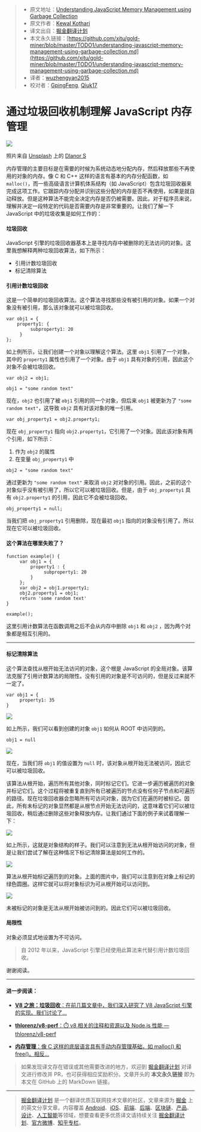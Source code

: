 > * 原文地址：[Understanding JavaScript Memory Management using Garbage Collection](https://medium.com/front-end-weekly/understanding-javascript-memory-management-using-garbage-collection-35ed4954a67f)
> * 原文作者：[Kewal Kothari](https://medium.com/@kewal.kothari)
> * 译文出自：[掘金翻译计划](https://github.com/xitu/gold-miner)
> * 本文永久链接：[https://github.com/xitu/gold-miner/blob/master/TODO1/understanding-javascript-memory-management-using-garbage-collection.md](https://github.com/xitu/gold-miner/blob/master/TODO1/understanding-javascript-memory-management-using-garbage-collection.md)
> * 译者：[wuzhengyan2015](https://github.com/wuzhengyan2015)
> * 校对者：[GpingFeng](https://github.com/GpingFeng), [Qiuk17](https://github.com/xitu/gold-miner/pull/5020)

# 通过垃圾回收机制理解 JavaScript 内存管理

![](https://cdn-images-1.medium.com/max/800/0*US4yPDoZAq8_44_H)

照片来自 [Unsplash](https://unsplash.com/?utm_source=medium&utm_medium=referral) 上的 [Dlanor S](https://unsplash.com/@dlanor_s?utm_source=medium&utm_medium=referral)

内存管理的主要目标是在需要的时候为系统动态地分配内存，然后释放那些不再使用的对象的内存。像 C 和 C++ 这样的语言有基本的内存分配函数，如 `malloc()`，而一些高级语言计算机体系结构（如 JavaScript）包含垃圾回收器来完成这项工作。它跟踪内存分配并识别这些分配的内存是否不再使用，如果是就自动释放。但是这种算法不能完全决定内存是否仍被需要。因此，对于程序员来说，理解并决定一段特定的代码是否需要内存是非常重要的。让我们了解一下 JavaScript 中的垃圾收集是如何工作的：

#### 垃圾回收

JavaScript 引擎的垃圾回收器基本上是寻找内存中被删除的无法访问的对象。这里我想解释两种垃圾回收算法，如下所示：

*   引用计数垃圾回收
*   标记清除算法

#### 引用计数垃圾回收

这是一个简单的垃圾回收算法。这个算法寻找那些没有被引用的对象。如果一个对象没有被引用，那么该对象就可以被垃圾回收。

```
var obj1 = {
    property1: {
         subproperty1: 20
     }
};
```

如上例所示，让我们创建一个对象以理解这个算法。这里 `obj1` 引用了一个对象，其中的 `property1` 属性也引用了一个对象。由于 `obj1` 具有对象的引用，因此这个对象不会被垃圾回收。

```
var obj2 = obj1;

obj1 = "some random text"
```

现在，`obj2` 也引用了被 `obj1` 引用的同一个对象，但后来 `obj1` 被更新为了 `"some random text"`，这导致 `obj2` 具有对该对象的唯一引用。

```
var obj_property1 = obj2.property1;
```

现在 `obj_property1` 指向 `obj2.property1`，它引用了一个对象。因此该对象有两个引用，如下所示：

1.  作为 `obj2` 的属性
2.  在变量 `obj_property1` 中

```
obj2 = "some random text"
```

通过更新为 `"some random text"` 来取消 `obj2` 对对象的引用。因此，之前的这个对象似乎没有被引用了，所以它可以被垃圾回收。但是，由于 `obj_property1` 具有 `obj2.property1` 的引用，因此它不会被垃圾回收。

```
obj_property1 = null;
```

当我们把 `obj_property1` 引用删除，现在最初 `obj1` 指向的对象没有引用了。所以现在它可以被垃圾回收。

#### 这个算法在哪里失败了？

```
function example() {
     var obj1 = {
         property1 : {
              subproperty1: 20
         }
     };
     var obj2 = obj1.property1;
     obj2.property1 = obj1;
     return 'some random text'
}

example();
```

这里引用计数算法在函数调用之后不会从内存中删除 `obj1` 和 `obj2` ，因为两个对象都是相互引用的。

* * *

#### 标记清除算法

这个算法查找从根开始无法访问的对象，这个根是 JavaScript 的全局对象。该算法克服了引用计数算法的局限性。没有引用的对象是不可访问的，但是反过来就不一定了。

```
var obj1 = {
     property1: 35
}
```

![](https://cdn-images-1.medium.com/max/800/1*d-1V74jWR6gqkBxHhlom4A.png)

如上所示，我们可以看到创建的对象 `obj1` 如何从 ROOT 中访问到的。

```
obj1 = null
```

![](https://cdn-images-1.medium.com/max/800/1*Qc2ts7uiKU69rxLF5mYWcw.png)

现在，当我们将 `obj1` 的值设置为 `null` 时，该对象从根开始无法被访问，因此它可以被垃圾回收。

该算法从根开始，遍历所有其他对象，同时标记它们。它进一步遍历被遍历的对象并标记它们。这个过程将被重复直到所有已被遍历的节点没有任何子节点和可遍历的路径。现在垃圾回收器会忽略所有可访问对象，因为它们在遍历时被标记。因此，所有未标记的对象显然都是从根节点开始无法访问的，这意味着它们可以被垃圾回收，稍后通过删除这些对象释放内存。让我们通过下面的例子来试着理解一下：

![](https://cdn-images-1.medium.com/max/800/1*xndeuwtgCays2lrx2OKoMQ.png)

如上所示，这就是对象结构的样子。我们可以注意到无法从根开始访问的对象，但是让我们尝试了解在这种情况下标记清除算法是如何工作的。

![](https://cdn-images-1.medium.com/max/800/1*TRr31SbiGWjPHnOwC1oB3w.png)

算法从根开始标记遍历到的对象。上面的图片中，我们可以注意到在对象上标记的绿色圆圈。这样它就可以将对象标识为可从根开始可以访问到。

![](https://cdn-images-1.medium.com/max/800/1*oRCgCwBeCTfS457p43_hPg.png)

未被标记的对象是无法从根开始被访问到的。因此它们可以被垃圾回收。

#### 局限性

对象必须显式地设置为不可访问。

> 自 2012 年以来，JavaScript 引擎已经使用此算法来代替引用计数垃圾回收。

谢谢阅读。

* * *

#### 进一步阅读：

- [**V8 之旅：垃圾回收**：在前几篇文章中，我们深入研究了 V8 JavaScript 引擎的实现。我们讨论了...](http://jayconrod.com/posts/55/a-tour-of-v8-garbage-collection "http://jayconrod.com/posts/55/a-tour-of-v8-garbage-collection")

- [**thlorenz/v8-perf**：⏱️ v8 相关的注释和资源以及 Node.js 性能 — thlorenz/v8-perf](https://github.com/thlorenz/v8-perf/blob/master/gc.md "https://github.com/thlorenz/v8-perf/blob/master/gc.md")

- [**内存管理**：像 C 这样的底层语言具有手动内存管理基础，如 malloc() 和 free()。相反...](https://developer.mozilla.org/en-US/docs/Web/JavaScript/Memory_Management "https://developer.mozilla.org/en-US/docs/Web/JavaScript/Memory_Management")

> 如果发现译文存在错误或其他需要改进的地方，欢迎到 [掘金翻译计划](https://github.com/xitu/gold-miner) 对译文进行修改并 PR，也可获得相应奖励积分。文章开头的 **本文永久链接** 即为本文在 GitHub 上的 MarkDown 链接。


---

> [掘金翻译计划](https://github.com/xitu/gold-miner) 是一个翻译优质互联网技术文章的社区，文章来源为 [掘金](https://juejin.im) 上的英文分享文章。内容覆盖 [Android](https://github.com/xitu/gold-miner#android)、[iOS](https://github.com/xitu/gold-miner#ios)、[前端](https://github.com/xitu/gold-miner#前端)、[后端](https://github.com/xitu/gold-miner#后端)、[区块链](https://github.com/xitu/gold-miner#区块链)、[产品](https://github.com/xitu/gold-miner#产品)、[设计](https://github.com/xitu/gold-miner#设计)、[人工智能](https://github.com/xitu/gold-miner#人工智能)等领域，想要查看更多优质译文请持续关注 [掘金翻译计划](https://github.com/xitu/gold-miner)、[官方微博](http://weibo.com/juejinfanyi)、[知乎专栏](https://zhuanlan.zhihu.com/juejinfanyi)。
